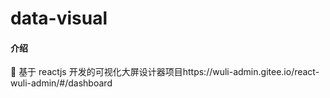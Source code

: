 # data-visual

#### 介绍

🎉 基于 reactjs 开发的可视化大屏设计器项目https://wuli-admin.gitee.io/react-wuli-admin/#/dashboard
